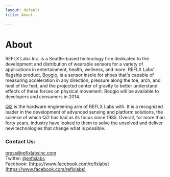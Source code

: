 ```yaml
---
layout: default
title: About

---
```


# About

REFLX Labs Inc. is a Seattle-based technology firm dedicated to the development and distribution of wearable sensors for a variety of applications in entertainment, health, wellness, and more. REFLX Labs' flagship product, [Boogio](http://boogio.com), is a sensor insole for shoes that's capable of measuring acceleration in any direction, pressure along the toe, arch, and heel of the feet, and the projected center of gravity to better understand effects of these forces on physical movement. Boogio will be available to developers and consumers in 2014.

[Qi2](http://www.qi2.com/) is the hardware engineering arm of REFLX Labs with. It is a recognized leader in the development of advanced sensing and platform solutions, the science of which Qi2 has had as its focus since 1985. Overall, for more than forty years, industry have looked to them to solve the unsolved and deliver new technologies that change what is possible.

### Contact Us:

[press@reflxlabsinc.com](mailto:press@reflxlabsinc.com)<br>
Twitter: [@reflxlabs](https://twitter.com/reflxlabs)<br>
Facebook: [https://www.facebook.com/reflxlabs](https://www.facebook.com/reflxlabs)
